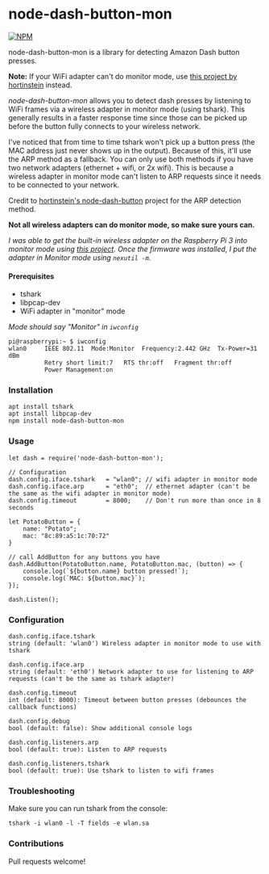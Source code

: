 # node-dash-button-mon

[![NPM](https://nodei.co/npm/node-dash-button-mon.png?compact=true)](https://www.npmjs.com/package/node-dash-button-mon)

node-dash-button-mon is a library for detecting Amazon Dash button presses.

**Note:** If your WiFi adapter can't do monitor mode, use [this project by hortinstein](https://github.com/hortinstein/node-dash-button) instead.

_node-dash-button-mon_ allows you to detect dash presses by listening to WiFi frames via a wireless adapter in monitor mode (using tshark). This generally results in a faster response time since those can be picked up before the button fully connects to your wireless network.

I've noticed that from time to time tshark won't pick up a button press (the MAC address just never shows up in the output). Because of this, it'll use the ARP method as a fallback. You can only use both methods if you have two network adapters (ethernet + wifi, or 2x wifi). This is because a wireless adapter in monitor mode can't listen to ARP requests since it needs to be connected to your network.

Credit to [hortinstein's node-dash-button](https://github.com/hortinstein/node-dash-button) project for the ARP detection method.

**Not all wireless adapters can do monitor mode, so make sure yours can.** 

_I was able to get the built-in wireless adapter on the Raspberry Pi 3 into monitor mode using [this project](https://github.com/seemoo-lab/nexmon). Once the firmware was installed, I put the adapter in Monitor mode using `nexutil -m`._

#### Prerequisites
* tshark
* libpcap-dev
* WiFi adapter in "monitor" mode

_Mode should say "Monitor" in `iwconfig`_
```
pi@raspberrypi:~ $ iwconfig
wlan0     IEEE 802.11  Mode:Monitor  Frequency:2.442 GHz  Tx-Power=31 dBm   
          Retry short limit:7   RTS thr:off   Fragment thr:off
          Power Management:on
```

### Installation
```
apt install tshark
apt install libpcap-dev
npm install node-dash-button-mon
```

### Usage
```
let dash = require('node-dash-button-mon');

// Configuration
dash.config.iface.tshark   = "wlan0"; // wifi adapter in monitor mode
dash.config.iface.arp      = "eth0";  // ethernet adapter (can't be the same as the wifi adapter in monitor mode)
dash.config.timeout        = 8000;    // Don't run more than once in 8 seconds

let PotatoButton = {
	name: "Potato";
	mac: "8c:89:a5:1c:70:72"
}

// call AddButton for any buttons you have
dash.AddButton(PotatoButton.name, PotatoButton.mac, (button) => {
	console.log(`${button.name} button pressed!`);
	console.log(`MAC: ${button.mac}`);
});

dash.Listen();
```

### Configuration
```
dash.config.iface.tshark
string (default: 'wlan0') Wireless adapter in monitor mode to use with tshark

dash.config.iface.arp
string (default: 'eth0') Network adapter to use for listening to ARP requests (can't be the same as tshark adapter)

dash.config.timeout
int (default: 8000): Timeout between button presses (debounces the callback functions)

dash.config.debug
bool (default: false): Show additional console logs

dash.config.listeners.arp
bool (default: true): Listen to ARP requests

dash.config.listeners.tshark
bool (default: true): Use tshark to listen to wifi frames
```

### Troubleshooting
Make sure you can run tshark from the console:

```tshark -i wlan0 -l -T fields -e wlan.sa```


### Contributions
Pull requests welcome!
